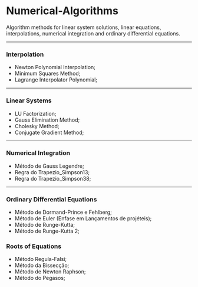 # Numerical-Algorithms
 Algorithm methods for linear system solutions, linear equations, interpolations, numerical integration and ordinary differential equations.
 <hr>
 <h3>Interpolation</h3>
 <ul>
   <li>Newton Polynomial Interpolation;</li>
   <li>Minimum Squares Method;</li>
   <li>Lagrange Interpolator Polynomial;</li>
 </ul>
 <hr>
 <h3>Linear Systems</h3>
 <ul>
   <li>LU Factorization;</li>
   <li>Gauss Elimination Method;</li>
   <li>Cholesky Method;</li>
   <li>Conjugate Gradient Method;</li>
 </ul>
  <hr>
 <h3>Numerical Integration</h3>
 <ul>
   <li>Método de Gauss Legendre;</li>
   <li>Regra do Trapezio_Simpson13;</li>
   <li>Regra do Trapezio_Simpson38;</li>
 </ul>
  <hr>
 <h3>Ordinary Differential Equations</h3>
 <ul>
   <li>Método de Dormand-Prince e Fehlberg;</li>
   <li>Método de Euler (Enfase em Lançamentos de projéteis);</li>
   <li>Método de Runge-Kutta;</li>
   <li>Método de Runge-Kutta 2;</li>
 </ul>
 <h3>Roots of Equations</h3>
 <ul>
   <li>Método Regula-Falsi;</li>
   <li>Método da Bissecção;</li>
   <li>Método de Newton Raphson;</li>
   <li>Método do Pegasos;</li>
 </ul>
